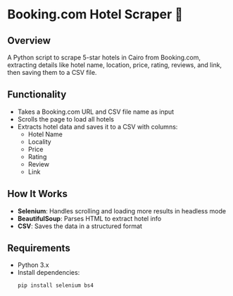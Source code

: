 # Booking.com Hotel Scraper 🏨

## Overview
A Python script to scrape 5-star hotels in Cairo from Booking.com, extracting details like hotel name, location, price, rating, reviews, and link, then saving them to a CSV file.

## Functionality
- Takes a Booking.com URL and CSV file name as input
- Scrolls the page to load all hotels
- Extracts hotel data and saves it to a CSV with columns: 
  - Hotel Name
  - Locality
  - Price
  - Rating
  - Review
  - Link

## How It Works
- **Selenium**: Handles scrolling and loading more results in headless mode
- **BeautifulSoup**: Parses HTML to extract hotel info
- **CSV**: Saves the data in a structured format

## Requirements
- Python 3.x
- Install dependencies: 
  ```bash
  pip install selenium bs4
